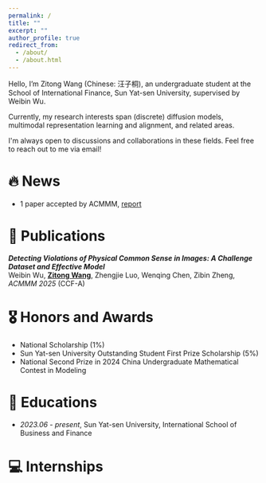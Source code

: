 ```yaml
---
permalink: /
title: ""
excerpt: ""
author_profile: true
redirect_from: 
  - /about/
  - /about.html
---
```

Hello, I’m Zitong Wang (Chinese: 汪子桐), an undergraduate student at the School of International Finance, Sun Yat-sen University, supervised by Weibin Wu. 

Currently, my research interests span (discrete) diffusion models, multimodal representation learning and alignment, and related areas.

I'm always open to discussions and collaborations in these fields. Feel free to reach out to me via email!


# 🔥 News
* 1 paper accepted by ACMMM, [report](https://mp.weixin.qq.com/s/7ZO4-Uf1KcqZDkfK3DRjqA)


# 📝 Publications 
***Detecting Violations of Physical Common Sense in Images: A Challenge Dataset and Effective Model***   
  Weibin Wu, **<u>Zitong Wang</u>**, Zhengjie Luo, Wenqing Chen, Zibin Zheng, *ACMMM 2025* (CCF-A)

# 🎖 Honors and Awards
- National Scholarship (1%)
- Sun Yat-sen University Outstanding Student First Prize Scholarship (5%)
- National Second Prize in 2024 China Undergraduate Mathematical Contest in Modeling

# 📖 Educations
- *2023.06 - present*, Sun Yat-sen University, International School of Business and Finance

# 💻 Internships
